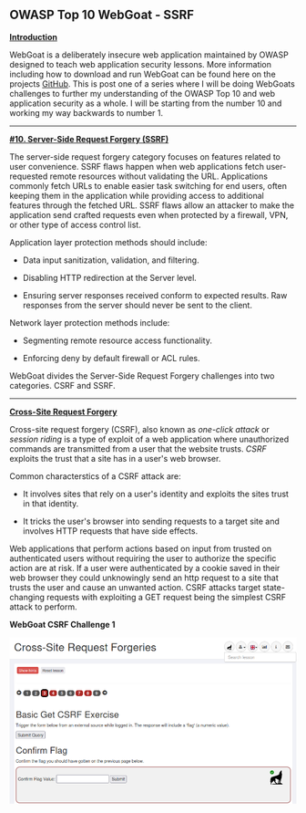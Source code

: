 ## **OWASP Top 10 WebGoat - SSRF**

<ins> **Introduction** </ins>

WebGoat is a deliberately insecure web application maintained by OWASP designed to teach web application security lessons. More information including how to download and run WebGoat can be found here on the projects [GitHub](https://github.com/WebGoat/WebGoat).
This is post one of a series where I will be doing WebGoats challenges to further my understanding of the OWASP Top 10 and web application security as a whole. I will be starting from the number 10 and working my way backwards to number 1.

---


<ins> **\#10. Server-Side Request Forgery (SSRF)** </ins>

The server-side request forgery category focuses on features related to user convenience. SSRF flaws happen when web applications fetch user-requested remote resources without validating the URL. 
Applications commonly fetch URLs to enable easier task switching for end users, often keeping them in the application while providing access to additional features through the fetched URL. SSRF flaws allow an attacker to make the application send crafted requests even when protected by a firewall, VPN, or other type of access control list.

Application layer protection methods should include:

* Data input sanitization, validation, and filtering.

* Disabling HTTP redirection at the Server level.

* Ensuring server responses received conform to expected results. Raw responses from the server should never be sent to the client.

Network layer protection methods include:

* Segmenting remote resource access functionality.

* Enforcing deny by default firewall or ACL rules.

WebGoat divides the Server-Side Request Forgery challenges into two categories. CSRF and SSRF.

---


<ins> **Cross-Site Request Forgery** </ins>

Cross-site request forgery (CSRF), also known as *one-click attack* or *session riding* is a type of exploit of a web application where unauthorized commands are transmitted from a user that the website trusts. *CSRF* exploits the trust that a site has in a user's web browser. 

Common characterstics of a CSRF attack are:

* It involves sites that rely on a user's identity and exploits the sites trust in that identity. 

* It tricks the user's browser into sending requests to a target site and involves HTTP requests that have side effects. 


Web applications that perform actions based on input from trusted on authenticated users without requiring the user to authorize the specific action are at risk. If a user were authenticated by a cookie saved in their web browser they could unknowingly send an http request to a site that trusts the user and cause an unwanted action. CSRF attacks target state-changing requests with exploiting a GET request being the simplest CSRF attack to perform. 

**WebGoat CSRF Challenge 1**

![Challenge1](/docs/assets/images/webgoat/ssrf/csrf01.png)


